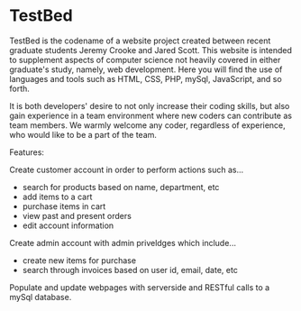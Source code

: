 # TestBed

TestBed is the codename of a website project created between recent graduate students Jeremy Crooke and Jared Scott. 
This website is intended to supplement aspects of computer science not heavily covered in either graduate's study, 
namely, web development. Here you will find the use of languages and tools such as HTML, CSS, PHP, mySql, JavaScript, 
and so forth. 

It is both developers' desire to not only increase their coding skills, but also gain experience in a team environment 
where new coders can contribute as team members. We warmly welcome any coder, regardless of experience, who would like to
be a part of the team.

Features:

Create customer account in order to perform actions such as...
  - search for products based on name, department, etc
  - add items to a cart
  - purchase items in cart
  - view past and present orders
  - edit account information
  
Create admin account with admin priveldges which include...
  - create new items for purchase
  - search through invoices based on user id, email, date, etc
  
Populate and update webpages with serverside and RESTful calls to a mySql database.
